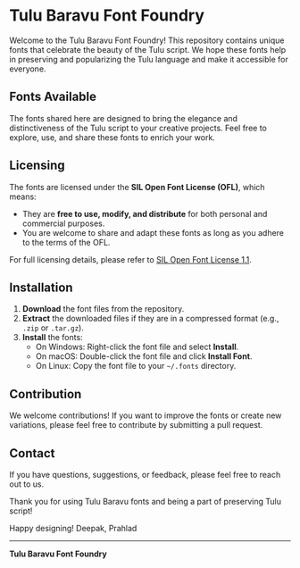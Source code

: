 # Tulu Baravu Font Foundry

Welcome to the Tulu Baravu Font Foundry! This repository contains unique fonts that celebrate the beauty of the Tulu script. We hope these fonts help in preserving and popularizing the Tulu language and make it accessible for everyone.

## Fonts Available
The fonts shared here are designed to bring the elegance and distinctiveness of the Tulu script to your creative projects. Feel free to explore, use, and share these fonts to enrich your work.

## Licensing
The fonts are licensed under the **SIL Open Font License (OFL)**, which means:
- They are **free to use, modify, and distribute** for both personal and commercial purposes.
- You are welcome to share and adapt these fonts as long as you adhere to the terms of the OFL.

For full licensing details, please refer to [SIL Open Font License 1.1](https://scripts.sil.org/cms/scripts/page.php?site_id=nrsi&id=OFL).

## Installation
1. **Download** the font files from the repository.
2. **Extract** the downloaded files if they are in a compressed format (e.g., `.zip` or `.tar.gz`).
3. **Install** the fonts:
   - On Windows: Right-click the font file and select **Install**.
   - On macOS: Double-click the font file and click **Install Font**.
   - On Linux: Copy the font file to your `~/.fonts` directory.

## Contribution
We welcome contributions! If you want to improve the fonts or create new variations, please feel free to contribute by submitting a pull request.

## Contact
If you have questions, suggestions, or feedback, please feel free to reach out to us.

Thank you for using Tulu Baravu fonts and being a part of preserving Tulu script!

Happy designing!
Deepak, Prahlad


---
**Tulu Baravu Font Foundry**

